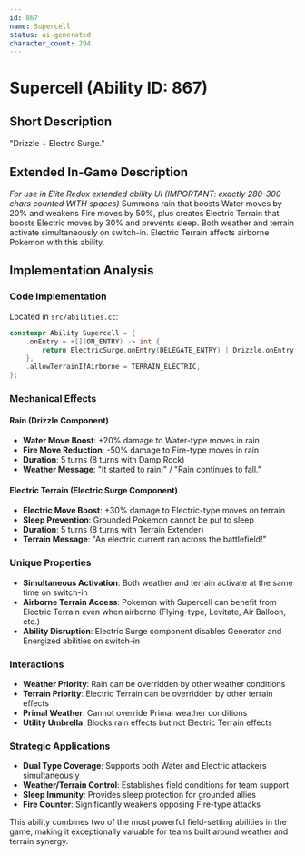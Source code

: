 ```yaml
---
id: 867
name: Supercell
status: ai-generated
character_count: 294
---
```


# Supercell (Ability ID: 867)

## Short Description
"Drizzle + Electro Surge."

## Extended In-Game Description
*For use in Elite Redux extended ability UI (IMPORTANT: exactly 280-300 chars counted WITH spaces)*
Summons rain that boosts Water moves by 20% and weakens Fire moves by 50%, plus creates Electric Terrain that boosts Electric moves by 30% and prevents sleep. Both weather and terrain activate simultaneously on switch-in. Electric Terrain affects airborne Pokemon with this ability.

## Implementation Analysis

### Code Implementation
Located in `src/abilities.cc`:
```cpp
constexpr Ability Supercell = {
    .onEntry = +[](ON_ENTRY) -> int { 
        return ElectricSurge.onEntry(DELEGATE_ENTRY) | Drizzle.onEntry(DELEGATE_ENTRY); 
    },
    .allowTerrainIfAirborne = TERRAIN_ELECTRIC,
};
```

### Mechanical Effects

#### Rain (Drizzle Component)
- **Water Move Boost**: +20% damage to Water-type moves in rain
- **Fire Move Reduction**: -50% damage to Fire-type moves in rain  
- **Duration**: 5 turns (8 turns with Damp Rock)
- **Weather Message**: "It started to rain!" / "Rain continues to fall."

#### Electric Terrain (Electric Surge Component)  
- **Electric Move Boost**: +30% damage to Electric-type moves on terrain
- **Sleep Prevention**: Grounded Pokemon cannot be put to sleep
- **Duration**: 5 turns (8 turns with Terrain Extender)
- **Terrain Message**: "An electric current ran across the battlefield!"

### Unique Properties
- **Simultaneous Activation**: Both weather and terrain activate at the same time on switch-in
- **Airborne Terrain Access**: Pokemon with Supercell can benefit from Electric Terrain even when airborne (Flying-type, Levitate, Air Balloon, etc.)
- **Ability Disruption**: Electric Surge component disables Generator and Energized abilities on switch-in

### Interactions
- **Weather Priority**: Rain can be overridden by other weather conditions
- **Terrain Priority**: Electric Terrain can be overridden by other terrain effects  
- **Primal Weather**: Cannot override Primal weather conditions
- **Utility Umbrella**: Blocks rain effects but not Electric Terrain effects

### Strategic Applications
- **Dual Type Coverage**: Supports both Water and Electric attackers simultaneously
- **Weather/Terrain Control**: Establishes field conditions for team support
- **Sleep Immunity**: Provides sleep protection for grounded allies
- **Fire Counter**: Significantly weakens opposing Fire-type attacks

This ability combines two of the most powerful field-setting abilities in the game, making it exceptionally valuable for teams built around weather and terrain synergy.